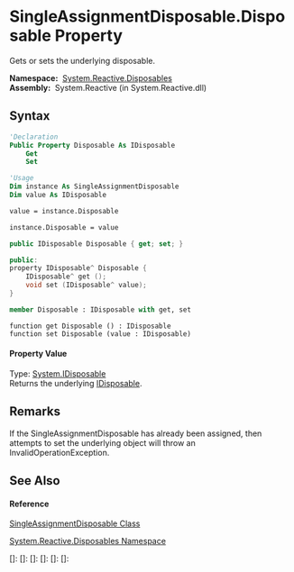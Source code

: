 # SingleAssignmentDisposable.Disposable Property

Gets or sets the underlying disposable.

**Namespace:**  [System.Reactive.Disposables](System.Reactive.Disposables\System.Reactive.Disposables.md)  
**Assembly:**  System.Reactive (in System.Reactive.dll)

## Syntax

```vb
'Declaration
Public Property Disposable As IDisposable
    Get
    Set
```

```vb
'Usage
Dim instance As SingleAssignmentDisposable
Dim value As IDisposable

value = instance.Disposable

instance.Disposable = value
```

```csharp
public IDisposable Disposable { get; set; }
```

```c++
public:
property IDisposable^ Disposable {
    IDisposable^ get ();
    void set (IDisposable^ value);
}
```

```fsharp
member Disposable : IDisposable with get, set
```

```jscript
function get Disposable () : IDisposable
function set Disposable (value : IDisposable)
```

#### Property Value

Type: [System.IDisposable](https://msdn.microsoft.com/en-us/library/aax125c9)  
Returns the underlying [IDisposable](https://msdn.microsoft.com/en-us/library/aax125c9).

## Remarks

If the SingleAssignmentDisposable has already been assigned, then attempts to set the underlying object will throw an InvalidOperationException.

## See Also

#### Reference

[SingleAssignmentDisposable Class](SingleAssignmentDisposable\SingleAssignmentDisposable.md)

[System.Reactive.Disposables Namespace](System.Reactive.Disposables\System.Reactive.Disposables.md)

[]: 
[]: 
[]: 
[]: 
[]: 
[]: 